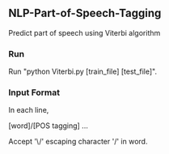 ## NLP-Part-of-Speech-Tagging
Predict part of speech using Viterbi algorithm

### Run

Run "python Viterbi.py [train_file] [test_file]".

### Input Format

In each line,

[word]/[POS tagging] ...

Accept '\\/' escaping character '/' in word.
